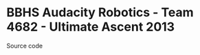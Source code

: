 BBHS Audacity Robotics - Team 4682 - Ultimate Ascent 2013
========================================================

Source code
